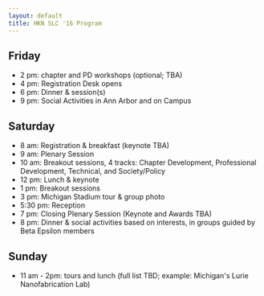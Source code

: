 ```yaml
---
layout: default
title: HKN SLC '16 Program
---
```


Friday
-----
 - 2 pm: chapter and PD workshops (optional; TBA)
 - 4 pm: Registration Desk opens
 - 6 pm: Dinner & session(s)
 - 9 pm: Social Activities in Ann Arbor and on Campus

Saturday
--------
 - 8 am: Registration & breakfast (keynote TBA)
 - 9 am: Plenary Session  
 - 10 am: Breakout sessions, 4 tracks: Chapter Development, Professional Development, Technical, and Society/Policy
 - 12 pm: Lunch & keynote
 - 1 pm: Breakout sessions
 - 3 pm: Michigan Stadium tour & group photo
 - 5:30 pm: Reception
 - 7 pm: Closing Plenary Session (Keynote and Awards TBA)
 - 8 pm: Dinner & social activities based on interests, in groups guided by Beta Epsilon members

Sunday
------
 - 11 am - 2pm: tours and lunch (full list TBD; example: Michigan's Lurie Nanofabrication Lab)
